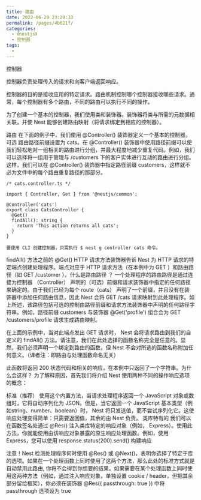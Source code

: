 ```yaml
---
title: 路由
date: 2022-06-29 23:29:33
permalink: /pages/4b021f/
categories:
  - 《nestjs》
  - 控制器
tags:
  - 
---
```



控制器

控制器负责处理传入的请求和向客户端返回响应。

控制器的目的是接收应用的特定请求。路由机制控制哪个控制器接收哪些请求。通常，每个控制器有多个路由，不同的路由可以执行不同的操作。

为了创建一个基本的控制器，我们使用类和装饰器。装饰器将类与所需的元数据相关联，并使 Nest 能够创建路由映射（将请求绑定到相应的控制器）。

路由
在下面的例子中，我们使用 @Controller() 装饰器定义一个基本的控制器。可选 路由路径前缀设置为 cats。在 @Controller() 装饰器中使用路径前缀可以使我们轻松地对一组相关的路由进行分组，并最大程度地减少重复代码。例如，我们可以选择将一组用于管理与 /customers 下的客户实体进行互动的路由进行分组。这样，我们可以在 @Controller() 装饰器中指定路径前缀 customers，这样就不必为文件中的每个路由重复路径的那部分。

```
/* cats.controller.ts */

import { Controller, Get } from '@nestjs/common';

@Controller('cats')
export class CatsController {
  @Get()
  findAll(): string {
    return 'This action returns all cats';
  }
}
```

```
要使用 CLI 创建控制器，只需执行 $ nest g controller cats 命令。
```

findAll() 方法之前的 @Get() HTTP 请求方法装饰器告诉 Nest 为 HTTP 请求的特定端点创建处理程序。端点对应于 HTTP 请求方法（在本例中为 GET ）和路由路径（如 GET /customer ）。什么是路由路径 ？ 一个处理程序的路由路径是通过连接为控制器 （Controller） 声明的（可选）前缀和请求装饰器中指定的任何路径来确定的。由于我们已经为每个 route（cats） 声明了一个前缀，并且没有在装饰器中添加任何路由信息，因此 Nest 会将 GET /cats 请求映射到此处理程序。如上所述，该路径包括可选的控制由路径前缀和请求方法装饰器中声明的任何路径字符串。例如，路径前缀 customers 与装饰器 @Get('profile') 组合会为 GET /customers/profile 请求生成路由映射。

在上面的示例中，当对此端点发出 GET 请求时， Nest 会将请求路由到我们的自定义的 findAll() 方法。请注意，我们在此处选择的函数名称完全是任意的。显然，我们必须声明一个绑定到路由的函数，但 Nest 不会对所选的函数名称附加任何意义。（译者注：即路由与处理函数命名无关）

此函数将返回 200 状态代码和相关的响应，在本例中只返回了一个字符串。为什么会这样？ 为了解释原因，首先我们将介绍 Nest 使用两种不同的操作响应选项的概念：


标准（推荐）	使用这个内置方法，当请求处理程序返回一个 JavaScript 对象或数组时，它将自动序列化为 JSON。但是，当它返回一个 JavaScript 基本类型（例如string、number、boolean）时， Nest 将只发送值，而不尝试序列化它。这使响应处理变得简单：只需要返回值，其余的由 Nest 负责。
类库特有的	我们可以在函数签名处通过 @Res() 注入类库特定的响应对象（例如， Express）。使用此方法，你就能使用由该响应对象暴露的原生响应处理函数。例如，使用 Express，您可以使用 response.status(200).send() 构建响应


注意！Nest 检测处理程序何时使用 @Res() 或 @Next()，表明你选择了特定于库的选项。如果在一个处理函数上同时使用了这两个方法，那么此处的标准方式就是自动禁用此路由, 你将不会得到你想要的结果。如果需要在某个处理函数上同时使用这两种方法（例如，通过注入响应对象，单独设置 cookie / header，但把其余部分留给框架），你必须在装饰器 @Res({ passthrough: true }) 中将 passthrough 选项设为 true
